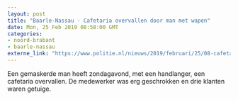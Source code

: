 ```yaml
---
layout: post
title: "Baarle-Nassau - Cafetaria overvallen door man met wapen"
date: Mon, 25 Feb 2019 08:58:00 GMT
categories: 
- noord-brabant 
- baarle-nassau 
externe_link: "https://www.politie.nl/nieuws/2019/februari/25/08-cafetaria-overvallen-door-man-met-wapen.html"
---
```


Een gemaskerde man heeft zondagavond, met een handlanger, een cafetaria overvallen. De medewerker was erg geschrokken en drie klanten waren getuige.
